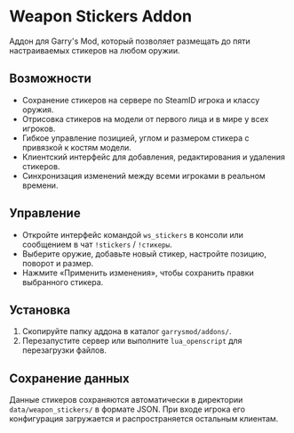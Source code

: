 # Weapon Stickers Addon

Аддон для Garry's Mod, который позволяет размещать до пяти настраиваемых стикеров на любом оружии.

## Возможности
- Сохранение стикеров на сервере по SteamID игрока и классу оружия.
- Отрисовка стикеров на модели от первого лица и в мире у всех игроков.
- Гибкое управление позицией, углом и размером стикера с привязкой к костям модели.
- Клиентский интерфейс для добавления, редактирования и удаления стикеров.
- Синхронизация изменений между всеми игроками в реальном времени.

## Управление
- Откройте интерфейс командой `ws_stickers` в консоли или сообщением в чат `!stickers` / `!стикеры`.
- Выберите оружие, добавьте новый стикер, настройте позицию, поворот и размер.
- Нажмите «Применить изменения», чтобы сохранить правки выбранного стикера.

## Установка
1. Скопируйте папку аддона в каталог `garrysmod/addons/`.
2. Перезапустите сервер или выполните `lua_openscript` для перезагрузки файлов.

## Сохранение данных
Данные стикеров сохраняются автоматически в директории `data/weapon_stickers/` в формате JSON. При входе игрока его конфигурация загружается и распространяется остальным клиентам.
